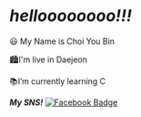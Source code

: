 # ***helloooooooo!!!***

😃 My Name is Choi You Bin

🏙I'm live in Daejeon

📚I’m currently learning C

***My SNS!***
[![Facebook Badge](https://img.shields.io/badge/facebook-1877f2?style=flat-square&logo=facebook&logoColor=white&link=https://www.facebook.com/PINKPOMA)](https://www.facebook.com/PINKPOMA)
